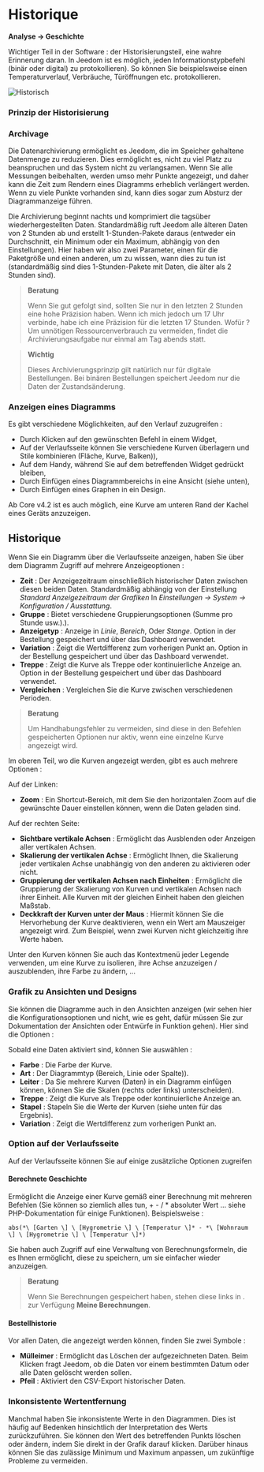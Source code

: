 # Historique
**Analyse → Geschichte**

Wichtiger Teil in der Software : der Historisierungsteil, eine wahre Erinnerung daran. In Jeedom ist es möglich, jeden Informationstypbefehl (binär oder digital) zu protokollieren). So können Sie beispielsweise einen Temperaturverlauf, Verbräuche, Türöffnungen etc. protokollieren.

![Historisch](./images/history.gif)

### Prinzip der Historisierung

### Archivage

Die Datenarchivierung ermöglicht es Jeedom, die im Speicher gehaltene Datenmenge zu reduzieren. Dies ermöglicht es, nicht zu viel Platz zu beanspruchen und das System nicht zu verlangsamen. Wenn Sie alle Messungen beibehalten, werden umso mehr Punkte angezeigt, und daher kann die Zeit zum Rendern eines Diagramms erheblich verlängert werden. Wenn zu viele Punkte vorhanden sind, kann dies sogar zum Absturz der Diagrammanzeige führen.

Die Archivierung beginnt nachts und komprimiert die tagsüber wiederhergestellten Daten. Standardmäßig ruft Jeedom alle älteren Daten von 2 Stunden ab und erstellt 1-Stunden-Pakete daraus (entweder ein Durchschnitt, ein Minimum oder ein Maximum, abhängig von den Einstellungen). Hier haben wir also zwei Parameter, einen für die Paketgröße und einen anderen, um zu wissen, wann dies zu tun ist (standardmäßig sind dies 1-Stunden-Pakete mit Daten, die älter als 2 Stunden sind).

> **Beratung**
>
> Wenn Sie gut gefolgt sind, sollten Sie nur in den letzten 2 Stunden eine hohe Präzision haben. Wenn ich mich jedoch um 17 Uhr verbinde, habe ich eine Präzision für die letzten 17 Stunden. Wofür ? Um unnötigen Ressourcenverbrauch zu vermeiden, findet die Archivierungsaufgabe nur einmal am Tag abends statt.

> **Wichtig**
>
> Dieses Archivierungsprinzip gilt natürlich nur für digitale Bestellungen. Bei binären Bestellungen speichert Jeedom nur die Daten der Zustandsänderung.

### Anzeigen eines Diagramms

Es gibt verschiedene Möglichkeiten, auf den Verlauf zuzugreifen :

- Durch Klicken auf den gewünschten Befehl in einem Widget,
- Auf der Verlaufsseite können Sie verschiedene Kurven überlagern und Stile kombinieren (Fläche, Kurve, Balken)),
- Auf dem Handy, während Sie auf dem betreffenden Widget gedrückt bleiben,
- Durch Einfügen eines Diagrammbereichs in eine Ansicht (siehe unten),
- Durch Einfügen eines Graphen in ein Design.

Ab Core v4.2 ist es auch möglich, eine Kurve am unteren Rand der Kachel eines Geräts anzuzeigen.

## Historique

Wenn Sie ein Diagramm über die Verlaufsseite anzeigen, haben Sie über dem Diagramm Zugriff auf mehrere Anzeigeoptionen :

- **Zeit** : Der Anzeigezeitraum einschließlich historischer Daten zwischen diesen beiden Daten. Standardmäßig abhängig von der Einstellung *Standard Anzeigezeitraum der Grafiken* In *Einstellungen → System → Konfiguration / Ausstattung*.
- **Gruppe** : Bietet verschiedene Gruppierungsoptionen (Summe pro Stunde usw.).).
- **Anzeigetyp** : Anzeige in *Linie*, *Bereich*, Oder *Stange*. Option in der Bestellung gespeichert und über das Dashboard verwendet.
- **Variation** : Zeigt die Wertdifferenz zum vorherigen Punkt an. Option in der Bestellung gespeichert und über das Dashboard verwendet.
- **Treppe** : Zeigt die Kurve als Treppe oder kontinuierliche Anzeige an. Option in der Bestellung gespeichert und über das Dashboard verwendet.
- **Vergleichen** : Vergleichen Sie die Kurve zwischen verschiedenen Perioden.

> **Beratung**
>
> Um Handhabungsfehler zu vermeiden, sind diese in den Befehlen gespeicherten Optionen nur aktiv, wenn eine einzelne Kurve angezeigt wird.
> 
Im oberen Teil, wo die Kurven angezeigt werden, gibt es auch mehrere Optionen :

Auf der Linken:

- **Zoom** : Ein Shortcut-Bereich, mit dem Sie den horizontalen Zoom auf die gewünschte Dauer einstellen können, wenn die Daten geladen sind.

Auf der rechten Seite:

- **Sichtbare vertikale Achsen** : Ermöglicht das Ausblenden oder Anzeigen aller vertikalen Achsen.
- **Skalierung der vertikalen Achse** : Ermöglicht Ihnen, die Skalierung jeder vertikalen Achse unabhängig von den anderen zu aktivieren oder nicht.
- **Gruppierung der vertikalen Achsen nach Einheiten** : Ermöglicht die Gruppierung der Skalierung von Kurven und vertikalen Achsen nach ihrer Einheit. Alle Kurven mit der gleichen Einheit haben den gleichen Maßstab.
- **Deckkraft der Kurven unter der Maus** : Hiermit können Sie die Hervorhebung der Kurve deaktivieren, wenn ein Wert am Mauszeiger angezeigt wird. Zum Beispiel, wenn zwei Kurven nicht gleichzeitig ihre Werte haben.

Unter den Kurven können Sie auch das Kontextmenü jeder Legende verwenden, um eine Kurve zu isolieren, ihre Achse anzuzeigen / auszublenden, ihre Farbe zu ändern, ...

### Grafik zu Ansichten und Designs

Sie können die Diagramme auch in den Ansichten anzeigen (wir sehen hier die Konfigurationsoptionen und nicht, wie es geht, dafür müssen Sie zur Dokumentation der Ansichten oder Entwürfe in Funktion gehen). Hier sind die Optionen :

Sobald eine Daten aktiviert sind, können Sie auswählen :
- **Farbe** : Die Farbe der Kurve.
- **Art** : Der Diagrammtyp (Bereich, Linie oder Spalte)).
- **Leiter** : Da Sie mehrere Kurven (Daten) in ein Diagramm einfügen können, können Sie die Skalen (rechts oder links) unterscheiden).
- **Treppe** : Zeigt die Kurve als Treppe oder kontinuierliche Anzeige an.
- **Stapel** : Stapeln Sie die Werte der Kurven (siehe unten für das Ergebnis).
- **Variation** : Zeigt die Wertdifferenz zum vorherigen Punkt an.

### Option auf der Verlaufsseite

Auf der Verlaufsseite können Sie auf einige zusätzliche Optionen zugreifen

#### Berechnete Geschichte

Ermöglicht die Anzeige einer Kurve gemäß einer Berechnung mit mehreren Befehlen (Sie können so ziemlich alles tun, + - / \* absoluter Wert ... siehe PHP-Dokumentation für einige Funktionen). Beispielsweise :

`abs(*\ [Garten \] \ [Hygrometrie \] \ [Temperatur \]* - *\ [Wohnraum \] \ [Hygrometrie \] \ [Temperatur \]*)`

Sie haben auch Zugriff auf eine Verwaltung von Berechnungsformeln, die es Ihnen ermöglicht, diese zu speichern, um sie einfacher wieder anzuzeigen.

> **Beratung**
>
> Wenn Sie Berechnungen gespeichert haben, stehen diese links in . zur Verfügung **Meine Berechnungen**.

#### Bestellhistorie

Vor allen Daten, die angezeigt werden können, finden Sie zwei Symbole :

- **Mülleimer** : Ermöglicht das Löschen der aufgezeichneten Daten. Beim Klicken fragt Jeedom, ob die Daten vor einem bestimmten Datum oder alle Daten gelöscht werden sollen.
- **Pfeil** : Aktiviert den CSV-Export historischer Daten.

### Inkonsistente Wertentfernung

Manchmal haben Sie inkonsistente Werte in den Diagrammen. Dies ist häufig auf Bedenken hinsichtlich der Interpretation des Werts zurückzuführen. Sie können den Wert des betreffenden Punkts löschen oder ändern, indem Sie direkt in der Grafik darauf klicken. Darüber hinaus können Sie das zulässige Minimum und Maximum anpassen, um zukünftige Probleme zu vermeiden.


